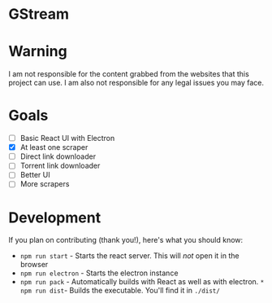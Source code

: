 # GStream

# Warning

I am not responsible for the content grabbed from the websites that this project can use. I am also not responsible for any legal issues you may face.

# Goals

- [ ] Basic React UI with Electron
- [x] At least one scraper
- [ ] Direct link downloader
- [ ] Torrent link downloader
- [ ] Better UI
- [ ] More scrapers

# Development

If you plan on contributing (thank you!), here's what you should know:

* `npm run start` - Starts the react server. This will *not* open it in the browser
* `npm run electron` - Starts the electron instance
* `npm run pack` - Automatically builds with React as well as with electron.
`* npm run dist`- Builds the executable. You'll find it in `./dist/`
